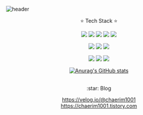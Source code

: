 ![header](https://capsule-render.vercel.app/api?type=waving&color=auto&height=300&section=header&text=Hello%20I'm%20chaerim&fontSize=90)

<div align=center>

  
  :star: Tech Stack :star:
  
   <img src="https://img.shields.io/badge/C++-00599C?style=flat-square&logo=C%2B%2B&logoColor=white"/></a> 
  <img src="https://img.shields.io/badge/Java-007396?style=flat-square&logo=Java&logoColor=white"/></a> 
  <img src="https://img.shields.io/badge/Python-3766AB?style=flat-square&logo=Python&logoColor=white"/></a> 
   <img src="https://img.shields.io/badge/Javascript-F7DF1E?style=flat-square&logo=Javascript&logoColor=white"/></a>
   <img src="https://img.shields.io/badge/TypeScript-3178C6?style=flat-square&logo=TypeScript&logoColor=white"/></a>
   
  <img src="https://img.shields.io/badge/Django-092E20?style=flat-square&logo=Django&logoColor=white"/></a> 
  <img src="https://img.shields.io/badge/Node.js-339933?style=flat-square&logo=Node.js&logoColor=white"/></a>
     <img src="https://img.shields.io/badge/NestJS-E0234E?style=flat-square&logo=NestJS&logoColor=white"/></a>
  
  <img src="https://img.shields.io/badge/Docker-2496ED?style=flat-square&logo=Docker&logoColor=white"/></a>
  <img src="https://img.shields.io/badge/MySQL-4479A1?style=flat-square&logo=MySQL&logoColor=white"/></a>
    <img src="https://img.shields.io/badge/MongoDB-47A248?style=flat-square&logo=MongoDB&logoColor=white"/></a>
 
 [![Anurag's GitHub stats](https://github-readme-stats.vercel.app/api?username=Chaerim1001)](https://github.com/Chaerim1001/github-readme-stats)
 
  </br>
   :star: Blog
   
   https://velog.io/@chaerim1001
   <br>
   https://chaerim1001.tistory.com

  
</div>


<!--
**ParkChaerim/ParkChaerim** is a ✨ _special_ ✨ repository because its `README.md` (this file) appears on your GitHub profile.

Here are some ideas to get you started:

- 🔭 I’m currently working on ...
- 🌱 I’m currently learning ...
- 👯 I’m looking to collaborate on ...
- 🤔 I’m looking for help with ...
- 💬 Ask me about ...
- 📫 How to reach me: ...
- 😄 Pronouns: ...
- ⚡ Fun fact: ...
-->
